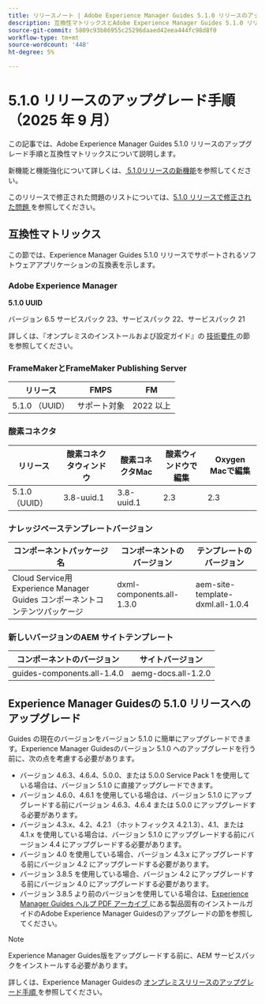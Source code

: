 ```yaml
---
title: リリースノート | Adobe Experience Manager Guides 5.1.0 リリースのアップグレード手順
description: 互換性マトリックスとAdobe Experience Manager Guides 5.1.0 リリースへのアップグレード方法について説明します。
source-git-commit: 5809c93b86955c25296daaed42eea444fc98d8f0
workflow-type: tm+mt
source-wordcount: '448'
ht-degree: 5%

---
```


# 5.1.0 リリースのアップグレード手順（2025 年 9 月）

この記事では、Adobe Experience Manager Guides 5.1.0 リリースのアップグレード手順と互換性マトリックスについて説明します。

新機能と機能強化について詳しくは、[ 5.1.0リリースの新機能](../release-info/whats-new-5-1-0.md)を参照してください。

このリリースで修正された問題のリストについては、[5.1.0 リリースで修正された問題 ](../release-info/fixed-issues-5-1-0.md) を参照してください。

## 互換性マトリックス

この節では、Experience Manager Guides 5.1.0 リリースでサポートされるソフトウェアアプリケーションの互換表を示します。

### Adobe Experience Manager

**5.1.0 UUID**

バージョン 6.5 サービスパック 23、サービスパック 22、サービスパック 21

詳しくは、『オンプレミスのインストールおよび設定ガイド』の [ 技術要件 ](../install-guide/download-install-technical-requirements.md) の節を参照してください。

### FrameMakerとFrameMaker Publishing Server

| リリース | FMPS | FM |
| --- | --- | --- |
| 5.1.0 （UUID） | サポート対象 | 2022 以上 |

### 酸素コネクタ

| リリース | 酸素コネクタウィンドウ | 酸素コネクタMac | 酸素ウィンドウで編集 | Oxygen Macで編集 |
| --- | --- | --- |--- |--- |
| 5.1.0 （UUID） | 3.8-uuid.1 | 3.8-uuid.1 | 2.3 | 2.3 |

### ナレッジベーステンプレートバージョン

| コンポーネントパッケージ名 | コンポーネントのバージョン | テンプレートのバージョン |
|---|---|---|
| Cloud Service用Experience Manager Guides コンポーネントコンテンツパッケージ | dxml-components.all-1.3.0 | aem-site-template-dxml.all-1.0.4 |

### 新しいバージョンのAEM サイトテンプレート


| コンポーネントのバージョン | サイトバージョン |
|---|---|
| guides-components.all-1.4.0 | aemg-docs.all-1.2.0 |


## Experience Manager Guidesの 5.1.0 リリースへのアップグレード

Guides の現在のバージョンをバージョン 5.1.0 に簡単にアップグレードできます。Experience Manager Guidesのバージョン 5.1.0 へのアップグレードを行う前に、次の点を考慮する必要があります。

- バージョン 4.6.3、4.6.4、5.0.0、または 5.0.0 Service Pack 1 を使用している場合は、バージョン 5.1.0 に直接アップグレードできます。
- バージョン 4.6.0、4.6.1 を使用している場合は、バージョン 5.1.0 にアップグレードする前にバージョン 4.6.3、4.6.4 または 5.0.0 にアップグレードする必要があります。
- バージョン 4.3.x、4.2、4.2.1 （ホットフィックス 4.2.1.3）、4.1、または 4.1.x を使用している場合は、バージョン 5.1.0 にアップグレードする前にバージョン 4.4 にアップグレードする必要があります。
- バージョン 4.0 を使用している場合、バージョン 4.3.x にアップグレードする前にバージョン 4.2 にアップグレードする必要があります。
- バージョン 3.8.5 を使用している場合、バージョン 4.2 にアップグレードする前にバージョン 4.0 にアップグレードする必要があります。
- バージョン 3.8.5 より前のバージョンを使用している場合は、[Experience Manager Guides ヘルプ PDF アーカイブ ](https://helpx.adobe.com/xml-documentation-for-experience-manager/archive.html) にある製品固有のインストールガイドのAdobe Experience Manager Guidesのアップグレードの節を参照してください。

>[!NOTE]
>
>Experience Manager Guides版をアップグレードする前に、AEM サービスパックをインストールする必要があります。

詳しくは、Experience Manager Guidesの [ オンプレミスリリースのアップグレード手順 ](../install-guide/upgrade-xml-documentation.md) を参照してください。
